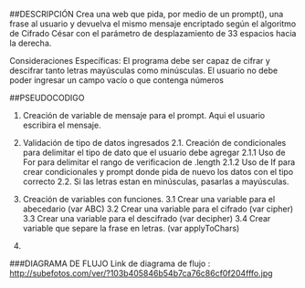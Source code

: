##DESCRIPCIÓN
Crea una web que pida, por medio de un prompt(), una frase al usuario y devuelva el mismo mensaje encriptado según el algoritmo de Cifrado César con el parámetro de desplazamiento de 33 espacios hacia la derecha.

Consideraciones Específicas:
El programa debe ser capaz de cifrar y descifrar tanto letras mayúsculas como minúsculas.
El usuario no debe poder ingresar un campo vacío o que contenga números

##PSEUDOCODIGO
1. Creación de variable de mensaje para el prompt. Aqui el usuario escribira el mensaje.

2. Validación de tipo de datos ingresados
  2.1. Creación de condicionales para delimitar el tipo de dato que el usuario debe agregar
    2.1.1 Uso de For para delimitar el rango de verificacion de .length
    2.1.2 Uso de If para crear condicionales y prompt donde pida de nuevo los datos con el tipo correcto
  2.2. Si las letras estan en minúsculas, pasarlas a mayúsculas.

3. Creación de variables con funciones.
  3.1 Crear una variable para el abecedario (var ABC)
  3.2 Crear una variable para el cifrado (var cipher)
  3.3 Crear una variable para el descifrado (var decipher)
  3.4 Crear variable que separe la frase en letras. (var applyToChars)

4.


###DIAGRAMA DE FLUJO
Link de diagrama de flujo : http://subefotos.com/ver/?103b405846b54b7ca76c86cf0f204fffo.jpg
